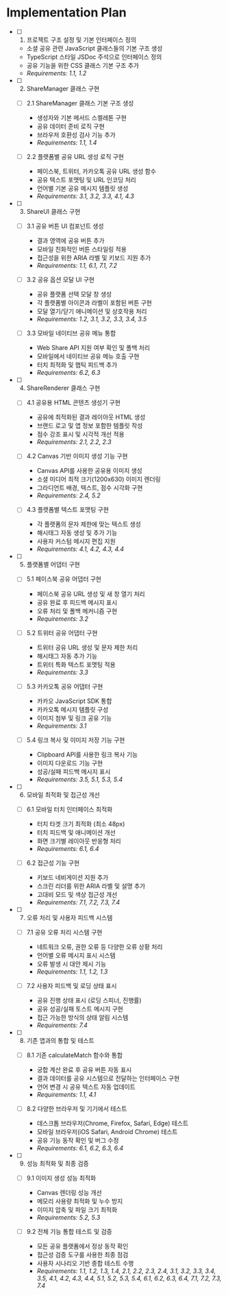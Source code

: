 # Implementation Plan

- [ ] 1. 프로젝트 구조 설정 및 기본 인터페이스 정의
  - 소셜 공유 관련 JavaScript 클래스들의 기본 구조 생성
  - TypeScript 스타일 JSDoc 주석으로 인터페이스 정의
  - 공유 기능을 위한 CSS 클래스 기본 구조 추가
  - _Requirements: 1.1, 1.2_

- [ ] 2. ShareManager 클래스 구현
  - [ ] 2.1 ShareManager 클래스 기본 구조 생성
    - 생성자와 기본 메서드 스켈레톤 구현
    - 공유 데이터 준비 로직 구현
    - 브라우저 호환성 검사 기능 추가
    - _Requirements: 1.1, 1.4_

  - [ ] 2.2 플랫폼별 공유 URL 생성 로직 구현
    - 페이스북, 트위터, 카카오톡 공유 URL 생성 함수
    - 공유 텍스트 포맷팅 및 URL 인코딩 처리
    - 언어별 기본 공유 메시지 템플릿 생성
    - _Requirements: 3.1, 3.2, 3.3, 4.1, 4.3_

- [ ] 3. ShareUI 클래스 구현
  - [ ] 3.1 공유 버튼 UI 컴포넌트 생성
    - 결과 영역에 공유 버튼 추가
    - 모바일 친화적인 버튼 스타일링 적용
    - 접근성을 위한 ARIA 라벨 및 키보드 지원 추가
    - _Requirements: 1.1, 6.1, 7.1, 7.2_

  - [ ] 3.2 공유 옵션 모달 UI 구현
    - 공유 플랫폼 선택 모달 창 생성
    - 각 플랫폼별 아이콘과 라벨이 포함된 버튼 구현
    - 모달 열기/닫기 애니메이션 및 상호작용 처리
    - _Requirements: 1.2, 3.1, 3.2, 3.3, 3.4, 3.5_

  - [ ] 3.3 모바일 네이티브 공유 메뉴 통합
    - Web Share API 지원 여부 확인 및 폴백 처리
    - 모바일에서 네이티브 공유 메뉴 호출 구현
    - 터치 최적화 및 햅틱 피드백 추가
    - _Requirements: 6.2, 6.3_

- [ ] 4. ShareRenderer 클래스 구현
  - [ ] 4.1 공유용 HTML 콘텐츠 생성기 구현
    - 공유에 최적화된 결과 레이아웃 HTML 생성
    - 브랜드 로고 및 앱 정보 포함한 템플릿 작성
    - 점수 강조 표시 및 시각적 개선 적용
    - _Requirements: 2.1, 2.2, 2.3_

  - [ ] 4.2 Canvas 기반 이미지 생성 기능 구현
    - Canvas API를 사용한 공유용 이미지 생성
    - 소셜 미디어 최적 크기(1200x630) 이미지 렌더링
    - 그라디언트 배경, 텍스트, 점수 시각화 구현
    - _Requirements: 2.4, 5.2_

  - [ ] 4.3 플랫폼별 텍스트 포맷팅 구현
    - 각 플랫폼의 문자 제한에 맞는 텍스트 생성
    - 해시태그 자동 생성 및 추가 기능
    - 사용자 커스텀 메시지 편집 지원
    - _Requirements: 4.1, 4.2, 4.3, 4.4_

- [ ] 5. 플랫폼별 어댑터 구현
  - [ ] 5.1 페이스북 공유 어댑터 구현
    - 페이스북 공유 URL 생성 및 새 창 열기 처리
    - 공유 완료 후 피드백 메시지 표시
    - 오류 처리 및 폴백 메커니즘 구현
    - _Requirements: 3.2_

  - [ ] 5.2 트위터 공유 어댑터 구현
    - 트위터 공유 URL 생성 및 문자 제한 처리
    - 해시태그 자동 추가 기능
    - 트위터 특화 텍스트 포맷팅 적용
    - _Requirements: 3.3_

  - [ ] 5.3 카카오톡 공유 어댑터 구현
    - 카카오 JavaScript SDK 통합
    - 카카오톡 메시지 템플릿 구성
    - 이미지 첨부 및 링크 공유 기능
    - _Requirements: 3.1_

  - [ ] 5.4 링크 복사 및 이미지 저장 기능 구현
    - Clipboard API를 사용한 링크 복사 기능
    - 이미지 다운로드 기능 구현
    - 성공/실패 피드백 메시지 표시
    - _Requirements: 3.5, 5.1, 5.3, 5.4_

- [ ] 6. 모바일 최적화 및 접근성 개선
  - [ ] 6.1 모바일 터치 인터페이스 최적화
    - 터치 타겟 크기 최적화 (최소 48px)
    - 터치 피드백 및 애니메이션 개선
    - 화면 크기별 레이아웃 반응형 처리
    - _Requirements: 6.1, 6.4_

  - [ ] 6.2 접근성 기능 구현
    - 키보드 네비게이션 지원 추가
    - 스크린 리더를 위한 ARIA 라벨 및 설명 추가
    - 고대비 모드 및 색상 접근성 개선
    - _Requirements: 7.1, 7.2, 7.3, 7.4_

- [ ] 7. 오류 처리 및 사용자 피드백 시스템
  - [ ] 7.1 공유 오류 처리 시스템 구현
    - 네트워크 오류, 권한 오류 등 다양한 오류 상황 처리
    - 언어별 오류 메시지 표시 시스템
    - 오류 발생 시 대안 제시 기능
    - _Requirements: 1.1, 1.2, 1.3_

  - [ ] 7.2 사용자 피드백 및 로딩 상태 표시
    - 공유 진행 상태 표시 (로딩 스피너, 진행률)
    - 공유 성공/실패 토스트 메시지 구현
    - 접근 가능한 방식의 상태 알림 시스템
    - _Requirements: 7.4_

- [ ] 8. 기존 앱과의 통합 및 테스트
  - [ ] 8.1 기존 calculateMatch 함수와 통합
    - 궁합 계산 완료 후 공유 버튼 자동 표시
    - 결과 데이터를 공유 시스템으로 전달하는 인터페이스 구현
    - 언어 변경 시 공유 텍스트 자동 업데이트
    - _Requirements: 1.1, 4.1_

  - [ ] 8.2 다양한 브라우저 및 기기에서 테스트
    - 데스크톱 브라우저(Chrome, Firefox, Safari, Edge) 테스트
    - 모바일 브라우저(iOS Safari, Android Chrome) 테스트
    - 공유 기능 동작 확인 및 버그 수정
    - _Requirements: 6.1, 6.2, 6.3, 6.4_

- [ ] 9. 성능 최적화 및 최종 검증
  - [ ] 9.1 이미지 생성 성능 최적화
    - Canvas 렌더링 성능 개선
    - 메모리 사용량 최적화 및 누수 방지
    - 이미지 압축 및 파일 크기 최적화
    - _Requirements: 5.2, 5.3_

  - [ ] 9.2 전체 기능 통합 테스트 및 검증
    - 모든 공유 플랫폼에서 정상 동작 확인
    - 접근성 검증 도구를 사용한 최종 점검
    - 사용자 시나리오 기반 종합 테스트 수행
    - _Requirements: 1.1, 1.2, 1.3, 1.4, 2.1, 2.2, 2.3, 2.4, 3.1, 3.2, 3.3, 3.4, 3.5, 4.1, 4.2, 4.3, 4.4, 5.1, 5.2, 5.3, 5.4, 6.1, 6.2, 6.3, 6.4, 7.1, 7.2, 7.3, 7.4_